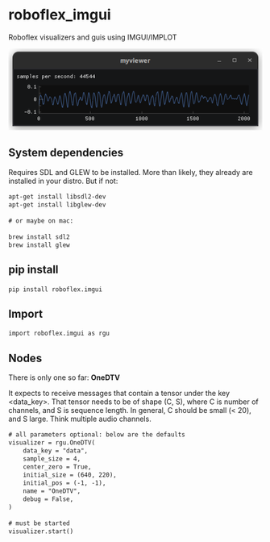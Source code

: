 # roboflex_imgui

Roboflex visualizers and guis using IMGUI/IMPLOT

![](onedviewer.png)

## System dependencies

Requires SDL and GLEW to be installed. More than likely, they already are installed in your distro. But if not:

    apt-get install libsdl2-dev
    apt-get install libglew-dev

    # or maybe on mac:

    brew install sdl2
    brew install glew

## pip install

    pip install roboflex.imgui

## Import

    import roboflex.imgui as rgu

## Nodes

There is only one so far: **OneDTV**

It expects to receive messages that contain a tensor under the key <data_key>. That tensor needs to be of shape (C, S), where C is number of channels, and S is sequence length. In general, C should be small (< 20), and S large. Think multiple audio channels.

    # all parameters optional: below are the defaults
    visualizer = rgu.OneDTV(
        data_key = "data",
        sample_size = 4,
        center_zero = True,
        initial_size = (640, 220),
        initial_pos = (-1, -1),
        name = "OneDTV",
        debug = False,
    )

    # must be started
    visualizer.start()



